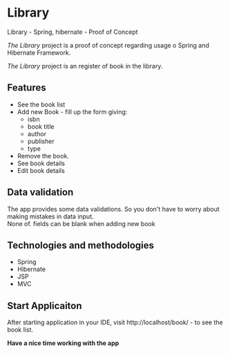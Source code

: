 # Library

Library - Spring, hibernate - Proof of Concept

_The Library_  project is a proof of concept regarding usage o Spring and Hibernate Framework.

_The Library_  project is an register of book in the library.

## Features

* See the book list
* Add new Book - fill up the form giving:
    * isbn
    * book title
    * author
    * publisher
    * type
* Remove the book.
* See book details
* Edit book details

## Data validation

The app provides some data validations. So you don't have to worry about making mistakes in data input.<br>
None of. fields can be blank when adding new book<br>

## Technologies and methodologies

* Spring
* Hibernate
* JSP
* MVC

## Start Applicaiton

After starting application in your IDE, visit http://localhost/book/ - to see the book list.

**Have a nice time working with the app**
